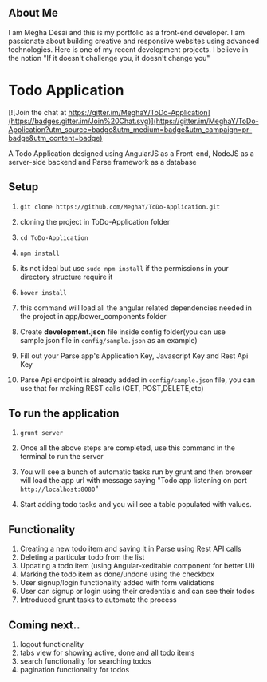 ## About Me

I am Megha Desai and this is my portfolio as a front-end developer. I am passionate about building creative and responsive websites using advanced technologies.
Here is one of my recent development projects. I believe in the notion "If it doesn't challenge you, it doesn't change you"


Todo Application
================

[![Join the chat at https://gitter.im/MeghaY/ToDo-Application](https://badges.gitter.im/Join%20Chat.svg)](https://gitter.im/MeghaY/ToDo-Application?utm_source=badge&utm_medium=badge&utm_campaign=pr-badge&utm_content=badge)

A Todo Application designed using AngularJS as a Front-end, NodeJS as a server-side backend and Parse framework as a database

## Setup

1. `git clone https://github.com/MeghaY/ToDo-Application.git`
  1. cloning the project in ToDo-Application folder

2. `cd ToDo-Application`

3. `npm install`
  1. its not ideal but use `sudo npm install` if the permissions in your directory structure require it

4. `bower install`
  1. this command will load all the angular related dependencies needed in the project in app/bower_components folder

5. Create **development.json** file inside config folder(you can use sample.json file in `config/sample.json` as an example)
  1. Fill out your Parse app's Application Key, Javascript Key and Rest Api Key
  2. Parse Api endpoint is already added in `config/sample.json` file, you can use that for making REST calls (GET, POST,DELETE,etc)

## To run the application

1. `grunt server`
  1. Once all the above steps are completed, use this command in the terminal to run the server
  2. You will see a bunch of automatic tasks run by grunt and then browser will load the app url with message saying "Todo app listening on port `http://localhost:8080`"

2. Start adding todo tasks and you will see a table populated with values.

## Functionality

1. Creating a new todo item and saving it in Parse using Rest API calls
2. Deleting a particular todo from the list
3. Updating a todo item (using Angular-xeditable component for better UI)
4. Marking the todo item as done/undone using the checkbox
5. User signup/login functionality added with form validations
6. User can signup or login using their credentials and can see their todos
7. Introduced grunt tasks to automate the process

## Coming next..
1. logout functionality
2. tabs view for showing active, done and all todo items
3. search functionality for searching todos
4. pagination functionality for todos
